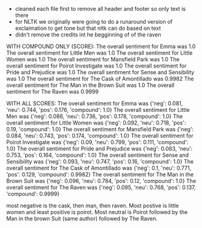 - cleaned each file first to remove all header and footer so only text is there
- for NLTK we originally were going to do a runaround version of exclaimation to get tone but that nltk can do based on text
- didn't remove the credits int he begginning of of the raven

WITH COMPOUND ONLY (SCORE):
The overall sentiment for Emma was 1.0
The overall sentiment for Little Men was 1.0
The overall sentiment for Little Women was 1.0
The overall sentiment for Mansfield Park was 1.0
The overall sentiment for Poirot Investigate was 1.0
The overall sentiment for Pride and Prejudice was 1.0
The overall sentiment for Sense and Sensibility was 1.0
The overall sentiment for The Cask of Amontillado was 0.9982
The overall sentiment for The Man in the Brown Suit was 1.0
The overall sentiment for The Raven was 0.9999

WITH ALL SCORES:
The overall sentiment for Emma was {'neg': 0.081, 'neu': 0.744, 'pos': 0.176, 'compound': 1.0}
The overall sentiment for Little Men was {'neg': 0.086, 'neu': 0.736, 'pos': 0.178, 'compound': 1.0}
The overall sentiment for Little Women was {'neg': 0.092, 'neu': 0.718, 'pos': 0.19, 'compound': 1.0}
The overall sentiment for Mansfield Park was {'neg': 0.084, 'neu': 0.743, 'pos': 0.174, 'compound': 1.0}
The overall sentiment for Poirot Investigate was {'neg': 0.09, 'neu': 0.799, 'pos': 0.111, 'compound': 1.0}
The overall sentiment for Pride and Prejudice was {'neg': 0.083, 'neu': 0.753, 'pos': 0.164, 'compound': 1.0}
The overall sentiment for Sense and Sensibility was {'neg': 0.093, 'neu': 0.747, 'pos': 0.16, 'compound': 1.0}
The overall sentiment for The Cask of Amontillado was {'neg': 0.1, 'neu': 0.771, 'pos': 0.129, 'compound': 0.9982}
The overall sentiment for The Man in the Brown Suit was {'neg': 0.096, 'neu': 0.784, 'pos': 0.12, 'compound': 1.0}
The overall sentiment for The Raven was {'neg': 0.095, 'neu': 0.768, 'pos': 0.137, 'compound': 0.9999}


most negative is the cask, then man, then raven. Most postive is little women and least positive is poirot. Most neutral is Poirot followed by the Man in the brown Suit (same author) followed by The Raven.